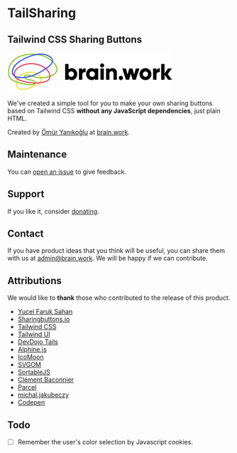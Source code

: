 # TailSharing

## Tailwind CSS Sharing Buttons

[![brain.work logo](src/brain.work-logo.svg)](https://brain.work)

We've created a simple tool for you to make your own sharing buttons based on Tailwind CSS **without any JavaScript dependencies**, just plain HTML.

Created by [Ömür Yanıkoğlu](https://twitter.com/hayatbiralem) at [brain.work](https://brain.work/).

## Maintenance

You can [open an issue](https://github.com/hayatbiralem/tailsharing/issues) to give feedback.

## Support

If you like it, consider [donating](https://www.patreon.com/hayatbiralem).

## Contact

If you have product ideas that you think will be useful, you can share them with us at [admin@brain.work](mailto:admin@brain.work). We will be happy if we can contribute.

## Attributions

We would like to **thank** those who contributed to the release of this product.

- [Yucel Faruk Sahan](https://twitter.com/yucelfaruksahan)
- [Sharingbuttons.io](https://sharingbuttons.io/)
- [Tailwind CSS](https://tailwindcss.com/)
- [Tailwind UI](https://tailwindui.com/)
- [DevDojo Tails](https://devdojo.com/tails)
- [Alphine.js](https://alpinejs.dev/)
- [IcoMoon](https://icomoon.io/)
- [SVGOM](https://jakearchibald.github.io/svgomg/)
- [SortableJS](https://github.com/SortableJS/Sortable)
- [Clément Baconnier](https://stackoverflow.com/a/67176013/1227926)
- [Parcel](https://parceljs.org/)
- [michal.jakubeczy](https://stackoverflow.com/a/60338028/1227926)
- [Codepen](https://blog.codepen.io/documentation/prefill/)

## Todo

- [ ] Remember the user's color selection by Javascript cookies.